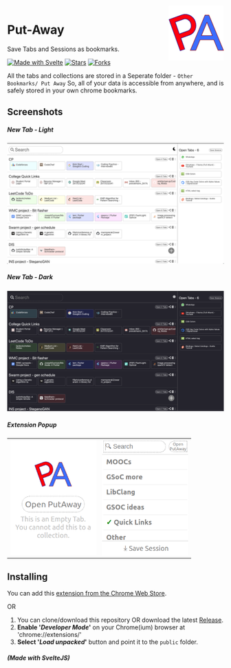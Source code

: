 <img src="./public/images/logo128.png" align="right">

# Put-Away

Save Tabs and Sessions as bookmarks.

[![Made with Svelte](https://img.shields.io/static/v1?label=Made%20with&message=SvelteJS&color=red&logo=svelte)](https://svelte.dev/)
[![Stars](https://img.shields.io/github/stars/mannprerak2/putaway?logo=github&style=flat&color=green)](https://github.com/mannprerak2/nearby_connections)
[![Forks](https://img.shields.io/github/forks/mannprerak2/putaway?logo=github&style=flat&color=purple)](https://github.com/mannprerak2/nearby_connections)

All the tabs and collections are stored in a Seperate folder - `Other Bookmarks/ Put Away`
So, all of your data is accessible from anywhere,
and is safely stored in your own chrome bookmarks.

## Screenshots
##### New Tab - Light
<img src="./screenshots/new-tab.png" alt="Light Theme">

##### New Tab - Dark
<img src="./screenshots/new-tab-dark.png" alt="Dark Theme">

##### Extension Popup
<table>
    <td><img src="./screenshots/popup-empty.png" width="200px"></td>
    <td><img src="./screenshots/popup.png" width="200px"></td>
</table>

## Installing
You can add this [extension from the Chrome Web Store](https://chrome.google.com/webstore/detail/putaway-tab-management/fkfhaaminmefilpjiapgokmlbjfokafa/).

OR 

1. You can clone/download this repository OR download the latest [Release](https://github.com/mannprerak2/putaway/releases).
2. **Enable '_Developer Mode_'** on your Chrome(ium) browser at 'chrome://extensions/'
3. **Select '_Load unpacked_'** button and point it to the `public` folder.

##### (Made with SvelteJS)
